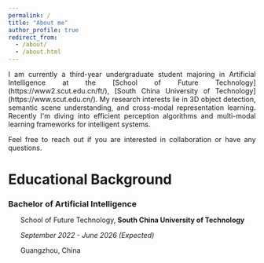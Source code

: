 ```yaml
---
permalink: /
title: "About me"
author_profile: true
redirect_from: 
  - /about/
  - /about.html
---
```


<p style="text-align: justify;">
I am currently a third-year undergraduate student majoring in Artificial Intelligence at the [School of Future Technology](https://www2.scut.edu.cn/ft/), [South China University of Technology](https://www.scut.edu.cn/). My research interests lie in 3D object detection, semantic scene understanding, and cross-modal representation learning. Recently I'm diving into efficient perception algorithms and multi-modal learning frameworks for intelligent systems.
</p>

<p style="text-align: justify;">
Feel free to reach out if you are interested in collaboration or have any questions.
</p>


Educational Background
======

<div style="margin-bottom: 20px;">
  <h3 style="margin-bottom: 10px;">
    <i class="fa fa-graduation-cap" aria-hidden="true" style="color: #52adc8;"></i> 
    Bachelor of Artificial Intelligence
  </h3>
  <p style="margin-left: 25px; margin-bottom: 5px;">
    <i class="fa fa-university" aria-hidden="true" style="color: #7a8288;"></i> 
    School of Future Technology, <strong>South China University of Technology</strong>
  </p>
  <p style="margin-left: 25px; margin-bottom: 5px;">
    <i class="fa fa-calendar" aria-hidden="true" style="color: #7a8288;"></i> 
    <em>September 2022 - June 2026 (Expected)</em>
  </p>
  <p style="margin-left: 25px; margin-bottom: 10px;">
    <i class="fa fa-map-marker" aria-hidden="true" style="color: #7a8288;"></i> 
    Guangzhou, China
  </p>
</div>



